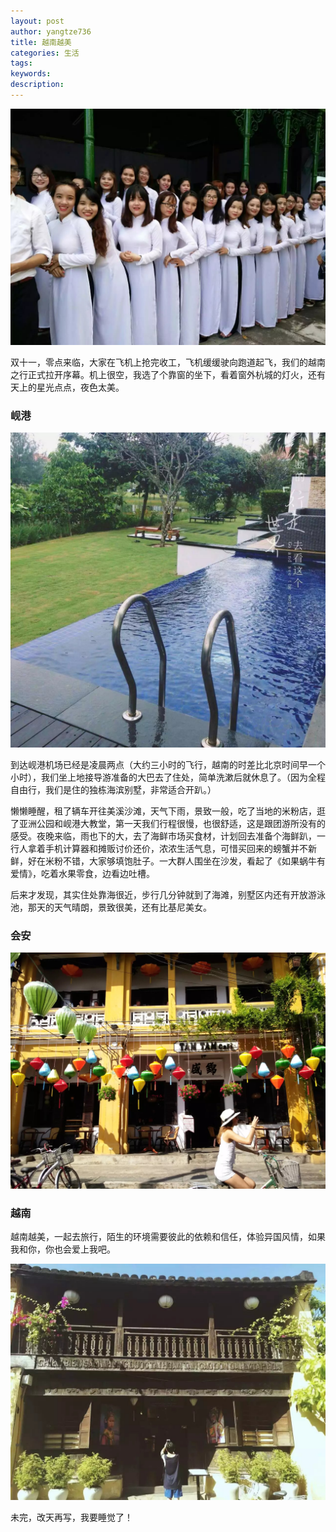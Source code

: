 ```yaml
---
layout: post
author: yangtze736
title: 越南越美
categories: 生活
tags: 
keywords: 
description:
---
```


![1](public/img/bride.jpeg)

双十一，零点来临，大家在飞机上抢完收工，飞机缓缓驶向跑道起飞，我们的越南之行正式拉开序幕。机上很空，我选了个靠窗的坐下，看着窗外杭城的灯火，还有天上的星光点点，夜色太美。

### 岘港

![2](/public/img/house.jpeg)

到达岘港机场已经是凌晨两点（大约三小时的飞行，越南的时差比北京时间早一个小时），我们坐上地接导游准备的大巴去了住处，简单洗漱后就休息了。（因为全程自由行，我们是住的独栋海滨别墅，非常适合开趴。）

懒懒睡醒，租了辆车开往美溪沙滩，天气下雨，景致一般，吃了当地的米粉店，逛了亚洲公园和岘港大教堂，第一天我们行程很慢，也很舒适，这是跟团游所没有的感受。夜晚来临，雨也下的大，去了海鲜市场买食材，计划回去准备个海鲜趴，一行人拿着手机计算器和摊贩讨价还价，浓浓生活气息，可惜买回来的螃蟹并不新鲜，好在米粉不错，大家够填饱肚子。一大群人围坐在沙发，看起了《如果蜗牛有爱情》，吃着水果零食，边看边吐槽。

后来才发现，其实住处靠海很近，步行几分钟就到了海滩，别墅区内还有开放游泳池，那天的天气晴朗，景致很美，还有比基尼美女。

### 会安

![3](/public/img/huian.jpeg)

### 越南

越南越美，一起去旅行，陌生的环境需要彼此的依赖和信任，体验异国风情，如果我和你，你也会爱上我吧。


![4](public/img/photo.jpeg)

未完，改天再写，我要睡觉了！

